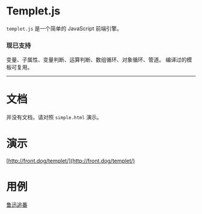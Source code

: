 # Templet.js

`templet.js` 是一个简单的 JavaScript 前端引擎。


### 现已支持
变量、子属性、变量判断、运算判断、数组循环、对象循环、管道。
编译过的模板可复用。

------------
# 文档

并没有文档，请对照 `simple.html` 演示。

# 演示

[http://front.dog/templet/](http://front.dog/templet/)

# 用例

[鲁迅追番](http://luxun.pro/)
